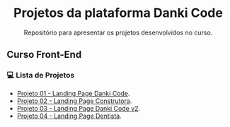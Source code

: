 <h1 align="center">
Projetos da plataforma Danki Code
</h1>

<p align="center">Repositório para apresentar os projetos desenvolvidos no curso.</p>

## Curso Front-End

### :computer: Lista de Projetos
- [Projeto 01 - Landing Page Danki Code](Curso%20Front-End/Projeto%2001%20-%20Landing%20Page%20Danki%20Code).
- [Projeto 02 - Landing Page Construtora](Curso%20Front-End/Projeto%2002%20-%20Landing%20Page%20Construtora).
- [Projeto 03 - Landing Page Danki Code v2](Curso%20Front-End/Projeto%2003%20-%20Landing%20Page%20Danki%20Code%20v2).
- [Projeto 04 - Landing Page Dentista](Curso%20Front-End/Projeto%2004%20-%20Landing%20Page%20Dentista).